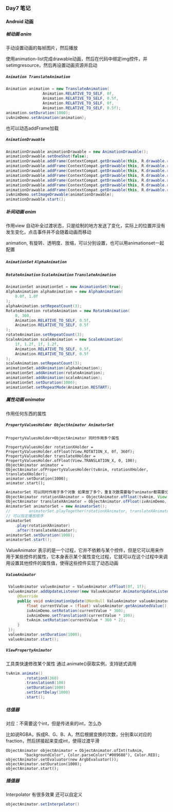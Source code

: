 ### Day7 笔记

#### Android 动画

##### 帧动画 anim

手动设置动画的每帧图片，然后播放

使用animation-list完成drawable动画，然后在代码中绑定img控件，并setimgresource，然后再设置动画资源并启动

##### `Animation TranslateAnimation`

```java
Animation animation = new TranslateAnimation(
                Animation.RELATIVE_TO_SELF, 0f,
                Animation.RELATIVE_TO_SELF, 0.5f,
                Animation.RELATIVE_TO_SELF, 0f,
                Animation.RELATIVE_TO_SELF, 0.5f);
animation.setDuration(1000);
ivAnimDemo.setAnimation(animation);
```



也可以动态addFrame加载

##### `AnimationDrawable`

```java
AnimationDrawable animationDrawable = new AnimationDrawable();
animationDrawable.setOneShot(false);
animationDrawable.addFrame(ContextCompat.getDrawable(this, R.drawable.run1), 100);
animationDrawable.addFrame(ContextCompat.getDrawable(this, R.drawable.run2), 100);
animationDrawable.addFrame(ContextCompat.getDrawable(this, R.drawable.run3), 100);
animationDrawable.addFrame(ContextCompat.getDrawable(this, R.drawable.run4), 100);
animationDrawable.addFrame(ContextCompat.getDrawable(this, R.drawable.run5), 100);
animationDrawable.addFrame(ContextCompat.getDrawable(this, R.drawable.run6), 100);
animationDrawable.addFrame(ContextCompat.getDrawable(this, R.drawable.run7), 100);
ivAnimDemo.setImageDrawable(animationDrawable);
animationDrawable.start();
```



##### 补间动画 anim

作用view 自动补全过渡状态，只是绘制的地方发送了变化，实际上的位置并没有发生变化，点击事件并不会随着动画而移动

animation, 有旋转、透明度、放缩，可以分别设置，也可以用animationset一起配置

#####  `AnimationSet` `AlphaAnimation`

#####  `RotateAnimation` `ScaleAnimation` `TranslateAnimation`

```java
AnimationSet animationSet = new AnimationSet(true);
AlphaAnimation alphaAnimation = new AlphaAnimation(
    0.0f, 1.0f
);
alphaAnimation.setRepeatCount(3);
RotateAnimation rotateAnimation = new RotateAnimation(
    0, 360,
    Animation.RELATIVE_TO_SELF, 0.5f,
    Animation.RELATIVE_TO_SELF, 0.5f
);
rotateAnimation.setRepeatCount(3);
ScaleAnimation scaleAnimation = new ScaleAnimation(
    1f, 1.2f, 1f, 1.2f,
    Animation.RELATIVE_TO_SELF, 0.5f,
    Animation.RELATIVE_TO_SELF, 0.5f
);
scaleAnimation.setRepeatCount(3);
animationSet.addAnimation(alphaAnimation);
animationSet.addAnimation(rotateAnimation);
animationSet.addAnimation(scaleAnimation);
animationSet.setDuration(1000);
animationSet.setRepeatMode(Animation.RESTART);
```



##### 属性动画  animator

作用任何东西的属性

#####  `PropertyValuesHolder ObjectAnimator AnimatorSet`

```
PropertyValuesHolder+ObjectAnimator 同时作用多个属性

PropertyValuesHolder rotationXHolder = PropertyValuesHolder.ofFloat(View.ROTATION_X, 0f, 360f);
PropertyValuesHolder translateXHolder = PropertyValuesHolder.ofFloat(View.TRANSLATION_X, 0, 100);
ObjectAnimator animator = ObjectAnimator.ofPropertyValuesHolder(tvAnim, rotationXHolder, translateXHolder);
animator.setDuration(1000);	
animator.start();
```

```java
AnimatorSet 可以同时作用于多个对象 如果放了多个，重复次数需要每个animator都需要分别设置setRepeatCount，设置AnimatorSet没用
ObjectAnimator rotationXAnimator = ObjectAnimator.ofFloat(tvAnim, View.ROTATION_X, 0f, 360f);
ObjectAnimator translateXAnimator = ObjectAnimator.ofFloat(ivAnimDemo, View.TRANSLATION_X, 0f, 360f);
AnimatorSet animatorSet = new AnimatorSet();
//        animatorSet.playTogether(rotationXAnimator, translateXAnimator);
// 可以指定播放顺序
animatorSet
    .play(rotationXAnimator)
    .after(translateXAnimator);
animatorSet.setDuration(1000);
animatorSet.start();
```

ValueAnimator 表示的是一个过程，它并不依赖与某个控件，但是它可以用来作用于某些控件的属性，它本身表示某个属性变化过程，它就可以在这个过程中来调用设置其他控件的属性值，使得这些控件实现了动态动画

#####  `ValueAnimator `

```java
 ValueAnimator valueAnimator = ValueAnimator.ofFloat(0f, 1f);
 valueAnimator.addUpdateListener(new ValueAnimator.AnimatorUpdateListener() {
     @Override
     public void onAnimationUpdate(@NonNull ValueAnimator valueAnimator) {
         float currentValue = (float) valueAnimator.getAnimatedValue();
         ivAnimDemo.setRotation(currentValue * 360);
         ivAnimDemo.setTranslationX(currentValue * 100);
         tvAnim.setRotation(currentValue * 360 * 2);
     }
 });
 valueAnimator.setDuration(1000);
 valueAnimator.start();
```

##### `ViewPropertyAnimator`

工具类快速修改某个属性 通过.animate()获取实例，支持链式调用

```java
tvAnim.animate()
        .rotationX(360)
        .translationX(100)
        .setDuration(1000)
        .setStartDelay(1000)
        .start();
```

##### 估值器  

对应：不需要这个int，但是传进来的int，怎么办

比如说RGBA，拆成R、G、B、A，然后根据变换的次数，分别乘以对应的fraction，然后拼接起来变成int，使得过渡平滑

```
ObjectAnimator objectAnimator = ObjectAnimator.ofInt(tvAnim,
        "backgroundColor", Color.parseColor("#009688"), Color.RED);
objectAnimator.setEvaluator(new ArgbEvaluator());
objectAnimator.setDuration(1000);
objectAnimator.start();
```

##### 插值器

Interpolator  有很多效果 还可以自定义

```java
objectAnimator.setInterpolator()
```



#### 